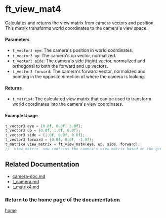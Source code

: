 # ft_view_mat4
Calculates and returns the view matrix from camera vectors and position. This matrix transforms world coordinates to the camera's view space.

#### Parameters
- `t_vector3 eye`: The camera's position in world coordinates.
- `t_vector3 up`: The camera's up vector, normalized.
- `t_vector3 side`: The camera's side (right) vector, normalized and orthogonal to both the forward and up vectors.
- `t_vector3 forward`: The camera's forward vector, normalized and pointing in the opposite direction of where the camera is looking.

#### Returns
- `t_matrix4`: The calculated view matrix that can be used to transform world coordinates into the camera's view coordinates.

#### Example Usage
```c
t_vector3 eye = {0.0f, 0.0f, 5.0f};
t_vector3 up = {0.0f, 1.0f, 0.0f};
t_vector3 side = {1.0f, 0.0f, 0.0f};
t_vector3 forward = {0.0f, 0.0f, -1.0f};
t_matrix4 view_matrix = ft_view_mat4(eye, up, side, forward);
// `view_matrix` now contains the camera's view matrix based on the given vectors.
```

## Related Documentation

- [camera-doc.md](./camera-doc.md)
- [t_camera.md](./t_camera.md)
- [t_matrix4.md](../matrix/matrix4/t_matrix4.md)

### Return to the home page of the documentation
[home](../home.md)
